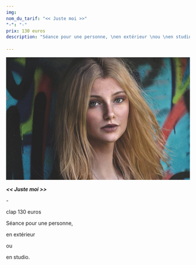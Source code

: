 ```yaml
---
img: 
nom_du_tarif: "<< Juste moi >>"
"-": "-"
prix: 130 euros
description: "Séance pour une personne, \nen extérieur \nou \nen studio."

---
```

![imgJusteMoi](public/img/woman-gc3fbff7df_1920.jpg)

**_<< Juste moi >>_**

\-

clap
130 euros

Séance pour une personne, 

en extérieur 

ou 

en studio.